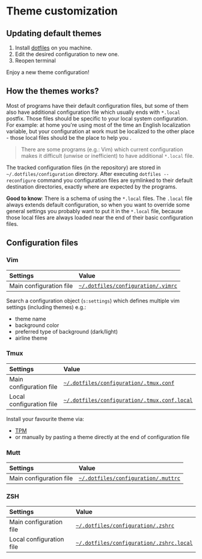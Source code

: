 # Theme customization

## Updating default themes

1.  Install [dotfiles][egel-dotfiles] on you machine.
1.  Edit the desired configuration to new one.
1.  Reopen terminal

Enjoy a new theme configuration!

## How the themes works?

Most of programs have their default configuration files, but some of them also have additional configuration file which usually ends with `*.local` postfix. Those files should be specific to your local system configuration. For example: at home you're using most of the time an English localization variable, but your configuration at work must be localized to the other place - those local files should be the place to help you .

> There are some programs (e.g.: Vim) which current configuration makes it difficult (unwise or inefficient) to have additional `*.local` file.

The tracked configuration files (in the repository) are stored in `~/.dotfiles/configuration` directory. After executing `dotfiles --reconfigure` command you configuration files are symlinked to their default destination directories, exactly where are expected by the programs.

**Good to know**: There is a schema of using the `*.local` files. The `.local` file always extends default configuration, so when you want to override some general settings you probably want to put it in the `*.local` file, because those local files are always loaded near the end of their basic configuration files.

## Configuration files

### Vim

| Settings                | Value                                                            |
| :---------------------- | :--------------------------------------------------------------- |
| Main configuration file | [`~/.dotfiles/configuration/.vimrc`](../../configuration/.vimrc) |

Search a configuration object (`s:settings`) which defines multiple vim settings (including themes) e.g.:

- theme name
- background color
- preferred type of background (dark/light)
- airline theme

### Tmux

| Settings                 | Value                                                                                |
| :----------------------- | :----------------------------------------------------------------------------------- |
| Main configuration file  | [`~/.dotfiles/configuration/.tmux.conf`](../../configuration/.tmux.conf)             |
| Local configuration file | [`~/.dotfiles/configuration/.tmux.conf.local`](../../configuration/.tmux.conf.local) |

Install your favourite theme via:

- [TPM](https://github.com/tmux-plugins/tpm)
- or manually by pasting a theme directly at the end of configuration file

### Mutt

| Settings                | Value                                                              |
| :---------------------- | :----------------------------------------------------------------- |
| Main configuration file | [`~/.dotfiles/configuration/.muttrc`](../../configuration/.muttrc) |

### ZSH

| Settings                 | Value                                                                        |
| :----------------------- | :--------------------------------------------------------------------------- |
| Main configuration file  | [`~/.dotfiles/configuration/.zshrc`](../../configuration/.zshrc)             |
| Local configuration file | [`~/.dotfiles/configuration/.zshrc.local`](../../configuration/.zshrc.local) |

[egel-dotfiles]: https://github.com/egel/dotfiles
